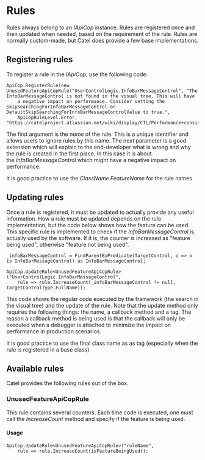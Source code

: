 # Rules

Rules always belong to an *IApiCop* instance. Rules are registered once and then updated when needed, based on the requirement of the rule. Rules are normally custom-made, but Catel does provide a few base implementations.

## Registering rules

To register a rule in the *IApiCop*, use the following code:

```
ApiCop.RegisterRule(new UnusedFeatureApiCopRule("UserControlLogic.InfoBarMessageControl", "The InfoBarMessageControl is not found in the visual tree. This will have 
    a negative impact on performance. Consider setting the SkipSearchingForInfoBarMessageControl or DefaultSkipSearchingForInfoBarMessageControlValue to true.", 
    ApiCopRuleLevel.Error, "https://catelproject.atlassian.net/wiki/display/CTL/Performance+considerations"));
```

The first argument is the *name* of the rule. This is a unique identifier and allows users to ignore rules by this name. The next parameter is a good extension which will explain to the end-developer what is wrong and why the rule is created in the first place. In this case it is about the *InfoBarMessageControl* which might have a negative impact on performance.

It is good practice to use the *ClassName*.*FeatureName* for the rule names

## Updating rules

Once a rule is registered, it must be updated to actually provide any useful information. How a rule must be updated depends on the rule implementation, but the code below shows how the feature can be used. This specific rule is implemented to check if the *InfoBarMessageControl* is actually used by the software. If it is, the counter is increased as "feature being used", otherwise "feature not being used".

```
_infoBarMessageControl = FindParentByPredicate(TargetControl, o => o is InfoBarMessageControl) as InfoBarMessageControl;

ApiCop.UpdateRule<UnusedFeatureApiCopRule>("UserControlLogic.InfoBarMessageControl", 
    rule => rule.IncreaseCount(_infoBarMessageControl != null, TargetControlType.FullName));
```

This code shows the regular code executed by the framework (the search in the visual tree) and the update of the rule. Note that the update method only requires the following things: the name, a callback method and a tag. The reason a callback method is being used is that the callback will only be executed when a debugger is attached to minimize the impact on performance in production scenarios.

It is good practice to use the final class name as as tag (especially when the rule is registered in a base class)

## Available rules

Catel provides the following rules out of the box.

### UnusedFeatureApiCopRule

This rule contains several counters. Each time code is executed, one must call the *IncreaseCount* method and specify if the feature is being used.

#### Usage

```
ApiCop.UpdateRule<UnusedFeatureApiCopRule>("ruleName", 
    rule => rule.IncreaseCount(isFeatureBeingUsed));
```
